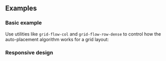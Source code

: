 ## Examples

### Basic example

Use utilities like `grid-flow-col` and `grid-flow-row-dense` to control how the auto-placement algorithm works for a grid layout:

### Responsive design